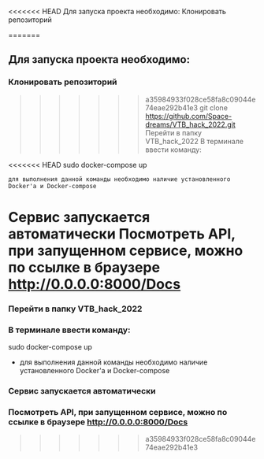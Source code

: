 <<<<<<< HEAD
Для запуска проекта необходимо:
Клонировать репозиторий

=======
## Для запуска проекта необходимо: 

### Клонировать репозиторий
>>>>>>> a35984933f028ce58fa8c09044e74eae292b41e3
git clone https://github.com/Space-dreams/VTB_hack_2022.git
Перейти в папку VTB_hack_2022
В терминале ввести команду:

<<<<<<< HEAD
sudo docker-compose up

    для выполнения данной команды необходимо наличие установленного Docker'a и Docker-compose

Сервис запускается автоматически
Посмотреть API, при запущенном сервисе, можно по ссылке в браузере http://0.0.0.0:8000/Docs
=======
### Перейти в папку VTB_hack_2022

### В терминале ввести команду:
sudo docker-compose up

- для выполнения данной команды необходимо наличие установленного Docker'a и Docker-compose

### Сервис запускается автоматически

### Посмотреть API, при запущенном сервисе, можно по ссылке в браузере http://0.0.0.0:8000/Docs
>>>>>>> a35984933f028ce58fa8c09044e74eae292b41e3
